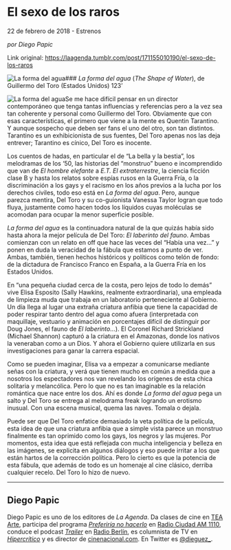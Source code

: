 # El sexo de los raros



22 de febrero de 2018 - Estrenos

_por Diego Papic_

Link original: https://laagenda.tumblr.com/post/171155010190/el-sexo-de-los-raros

![La forma del agua](https://64.media.tumblr.com/530804fd96928ab46ac4a21b3c14ef04/tumblr_inline_pjzvovFoRn1t6q87u_500.jpg)### *La forma del agua* (*The Shape of Water*), de Guillermo del Toro (Estados Unidos) 123’

![La forma del agua](https://64.media.tumblr.com/530804fd96928ab46ac4a21b3c14ef04/tumblr_inline_pjzvovFoRn1t6q87u_400.jpg)Se me hace difícil pensar en un director contemporáneo que tenga tantas influencias y referencias pero a la vez sea tan coherente y personal como Guillermo del Toro. Obviamente que con esas características, el primero que viene a la mente es Quentin Tarantino. Y aunque sospecho que deben ser fans el uno del otro, son tan distintos. Tarantino es un exhibicionista de sus fuentes, Del Toro apenas nos las deja entrever; Tarantino es cínico, Del Toro es inocente.

Los cuentos de hadas, en particular el de “La bella y la bestia”, los melodramas de los ‘50, las historias del “monstruo” bueno e incomprendido que van de *El hombre elefante* a *E.T. El extraterrestre*, la ciencia ficción clase B y hasta los relatos sobre espías rusos en la Guerra Fría, o la discriminación a los gays y el racismo en los años previos a la lucha por los derechos civiles, todo eso está en *La forma del agua*. Pero, aunque parezca mentira, Del Toro y su co-guionista Vanessa Taylor logran que todo fluya, justamente como hacen todos los líquidos cuyas moléculas se acomodan para ocupar la menor superficie posible.

*La forma del agua* es la continuadora natural de la que quizás había sido hasta ahora la mejor película de Del Toro: *El laberinto del fauno*. Ambas comienzan con un relato en off que hace las veces del “Había una vez…” y ponen en duda la veracidad de la fábula que estamos a punto de ver. Ambas, también, tienen hechos históricos y políticos como telón de fondo: de la dictadura de Francisco Franco en España, a la Guerra Fría en los Estados Unidos.

En “una pequeña ciudad cerca de la costa, pero lejos de todo lo demás” vive Elisa Esposito (Sally Hawkins, realmente extraordinaria), una empleada de limpieza muda que trabaja en un laboratorio perteneciente al Gobierno. Un día llega al lugar una extraña criatura anfibia que tiene la capacidad de poder respirar tanto dentro del agua como afuera (interpretada con maquillaje, vestuario y animación en porcentajes difícil de distinguir por Doug Jones, el fauno de *El laberinto…*). El Coronel Richard Strickland (Michael Shannon) capturó a la criatura en el Amazonas, donde los nativos la veneraban como a un Dios. Y ahora el Gobierno quiere utilizarla en sus investigaciones para ganar la carrera espacial.

Como se pueden imaginar, Elisa va a empezar a comunicarse mediante señas con la criatura, y verá que tienen mucho en común a medida que a nosotros los espectadores nos van revelando los orígenes de esta chica solitaria y melancólica. Pero lo que no es tan imaginable es la relación romántica que nace entre los dos. Ahí es donde *La forma del agua* pega un salto y Del Toro se entrega al melodrama freak logrando un erotismo inusual. Con una escena musical, quema las naves. Tomala o dejala.

Puede ser que Del Toro enfatice demasiado la veta política de la película, esta idea de que una criatura anfibia que a simple vista parece un monstruo finalmente es tan oprimido como los gays, los negros y las mujeres. Por momentos, esta idea que está reflejada con mucha inteligencia y belleza en las imágenes, se explicita en algunos diálogos y eso puede irritar a los que están hartos de la corrección política. Pero lo cierto es que la potencia de esta fábula, que además de todo es un homenaje al cine clásico, derriba cualquier recelo. Del Toro lo hizo de nuevo.

  




---

 Diego Papic
------------

 Diego Papic es uno de los editores de *La Agenda*. Da clases de cine en [TEA Arte](http://tea-arte.com.ar/), participa del programa *[Preferiría no hacerlo](http://preferiria-no-hacerlo.tumblr.com/)* en [Radio Ciudad AM 1110](http://www.buenosaires.gob.ar/radiociudad), conduce el podcast *[Trailer](http://www.radioberlin.com.ar/programas/trailer)* en [Radio Berlín](http://www.radioberlin.com.ar/), es columnista de TV en *[Hipercrítico](http://hipercritico.com/)* y es director de [cinenacional.com](http://www.cinenacional.com/). En Twitter es [@dieguez\_](https://twitter.com/dieguez_). 

